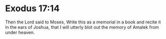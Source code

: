 # Exodus 17:14

Then the Lord said to Moses, Write this as a memorial in a book and recite it in the ears of Joshua, that I will utterly blot out the memory of Amalek from under heaven.
